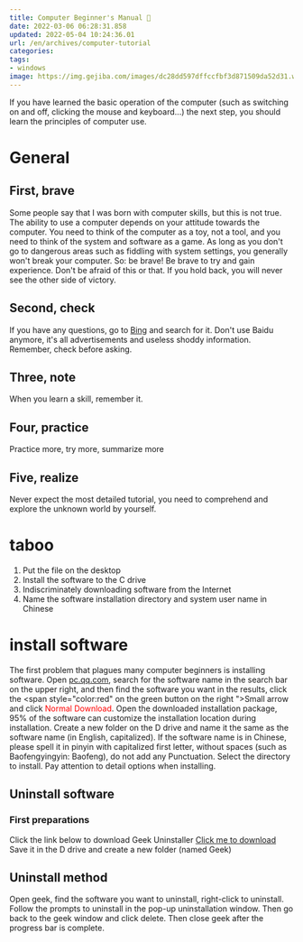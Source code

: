 ```yaml
---
title: Computer Beginner's Manual 📔
date: 2022-03-06 06:28:31.858
updated: 2022-05-04 10:24:36.01
url: /en/archives/computer-tutorial
categories:
tags:
- windows
image: https://img.gejiba.com/images/dc28dd597dffccfbf3d871509da52d31.webp
---
```


If you have learned the basic operation of the computer (such as switching on and off, clicking the mouse and keyboard...) the next step, you should learn the principles of computer use.
# General
## First, brave
Some people say that I was born with computer skills, but this is not true. The ability to use a computer depends on your attitude towards the computer. You need to think of the computer as a toy, not a tool, and you need to think of the system and software as a game. As long as you don't go to dangerous areas such as fiddling with system settings, you generally won't break your computer. So: be brave! Be brave to try and gain experience. Don't be afraid of this or that. If you hold back, you will never see the other side of victory.
## Second, check
If you have any questions, go to [Bing](https://www.bing.com/) and search for it. Don't use Baidu anymore, it's all advertisements and useless shoddy information. Remember, check before asking.
## Three, note
When you learn a skill, remember it.
## Four, practice
Practice more, try more, summarize more
## Five, realize
Never expect the most detailed tutorial, you need to comprehend and explore the unknown world by yourself.
# taboo
1. Put the file on the desktop
2. Install the software to the C drive
3. Indiscriminately downloading software from the Internet
4. Name the software installation directory and system user name in Chinese
# install software
The first problem that plagues many computer beginners is installing software.
Open [pc.qq.com](pc.qq.com), search for the software name in the search bar on the upper right, and then find the software you want in the results, click the <span style="color:red" on the green button on the right ">Small arrow</span> and click <span style="color:red">Normal Download</span>. Open the downloaded installation package, 95% of the software can customize the installation location during installation. Create a new folder on the D drive and name it the same as the software name (in English, capitalized). If the software name is in Chinese, please spell it in pinyin with capitalized first letter, without spaces (such as Baofengyingyin: Baofeng), do not add any Punctuation. Select the directory to install. Pay attention to detail options when installing.
## Uninstall software
### First preparations
Click the link below to download Geek Uninstaller
[Click me to download](https://disk.stepbystep.cf/d/geek.exe)
Save it in the D drive and create a new folder (named Geek)
## Uninstall method
Open geek, find the software you want to uninstall, right-click to uninstall. Follow the prompts to uninstall in the pop-up uninstallation window. Then go back to the geek window and click delete. Then close geek after the progress bar is complete.